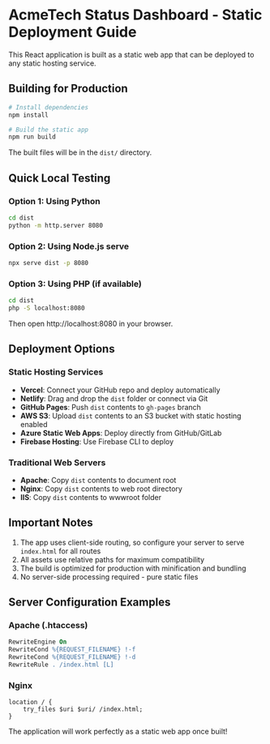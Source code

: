 
# AcmeTech Status Dashboard - Static Deployment Guide

This React application is built as a static web app that can be deployed to any static hosting service.

## Building for Production

```bash
# Install dependencies
npm install

# Build the static app
npm run build
```

The built files will be in the `dist/` directory.

## Quick Local Testing

### Option 1: Using Python
```bash
cd dist
python -m http.server 8080
```

### Option 2: Using Node.js serve
```bash
npx serve dist -p 8080
```

### Option 3: Using PHP (if available)
```bash
cd dist
php -S localhost:8080
```

Then open http://localhost:8080 in your browser.

## Deployment Options

### Static Hosting Services
- **Vercel**: Connect your GitHub repo and deploy automatically
- **Netlify**: Drag and drop the `dist` folder or connect via Git
- **GitHub Pages**: Push `dist` contents to `gh-pages` branch
- **AWS S3**: Upload `dist` contents to an S3 bucket with static hosting enabled
- **Azure Static Web Apps**: Deploy directly from GitHub/GitLab
- **Firebase Hosting**: Use Firebase CLI to deploy

### Traditional Web Servers
- **Apache**: Copy `dist` contents to document root
- **Nginx**: Copy `dist` contents to web root directory
- **IIS**: Copy `dist` contents to wwwroot folder

## Important Notes

1. The app uses client-side routing, so configure your server to serve `index.html` for all routes
2. All assets use relative paths for maximum compatibility
3. The build is optimized for production with minification and bundling
4. No server-side processing required - pure static files

## Server Configuration Examples

### Apache (.htaccess)
```apache
RewriteEngine On
RewriteCond %{REQUEST_FILENAME} !-f
RewriteCond %{REQUEST_FILENAME} !-d
RewriteRule . /index.html [L]
```

### Nginx
```nginx
location / {
    try_files $uri $uri/ /index.html;
}
```

The application will work perfectly as a static web app once built!
